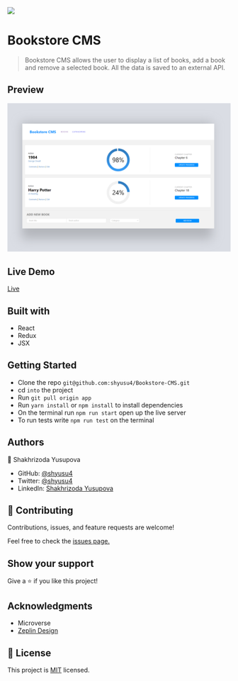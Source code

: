 ![](https://img.shields.io/badge/Microverse-blueviolet)

# Bookstore CMS

> Bookstore CMS allows the user to display a list of books, add a book and remove a selected book. All the data is saved to an external API.

## Preview

![Website preview](./src/mockup.png)

## Live Demo

[Live](https://bookstorecms-shyusu4.netlify.app/)

## Built with

- React
- Redux
- JSX

## Getting Started

- Clone the repo `git@github.com:shyusu4/Bookstore-CMS.git`
- cd `into` the project
- Run `git pull origin app`
- Run `yarn install` or `npm install` to install dependencies
- On the terminal run `npm run start` open up the live server
- To run tests write `npm run test` on the terminal

## Authors

👤 Shakhrizoda Yusupova

- GitHub: [@shyusu4](https://github.com/shyusu4)
- Twitter: [@shyusu4](https://twitter.com/shyusu4)
- LinkedIn: [Shakhrizoda Yusupova](https://www.linkedin.com/in/shyusu4/)

## 🤝 Contributing

Contributions, issues, and feature requests are welcome!

Feel free to check the [issues page.](https://github.com/shyusu4/Bookstore-CMS/issues)

## Show your support

Give a ⭐️ if you like this project!

## Acknowledgments

- Microverse
- [Zeplin Design](https://app.zeplin.io/project/5b35a9e13227086040f8eb75/screen/5b695e29bb8c844f118f9378)

## 📝 License

This project is [MIT](https://github.com/shyusu4/Bookstore-CMS/blob/main/MIT.md) licensed.
